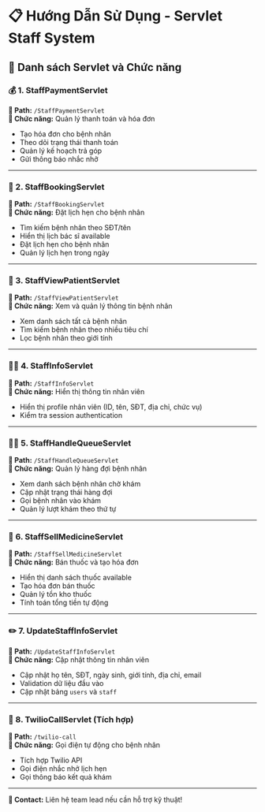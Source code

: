 # 📋 Hướng Dẫn Sử Dụng - Servlet Staff System

## 🎯 Danh sách Servlet và Chức năng

### 💰 1. StaffPaymentServlet  
**📍 Path:** `/StaffPaymentServlet`  
**🎯 Chức năng:** Quản lý thanh toán và hóa đơn
- Tạo hóa đơn cho bệnh nhân
- Theo dõi trạng thái thanh toán  
- Quản lý kế hoạch trả góp
- Gửi thông báo nhắc nhở

---

### 📅 2. StaffBookingServlet
**📍 Path:** `/StaffBookingServlet`  
**🎯 Chức năng:** Đặt lịch hẹn cho bệnh nhân
- Tìm kiếm bệnh nhân theo SĐT/tên
- Hiển thị lịch bác sĩ available
- Đặt lịch hẹn cho bệnh nhân
- Quản lý lịch hẹn trong ngày

---

### 👥 3. StaffViewPatientServlet  
**📍 Path:** `/StaffViewPatientServlet`  
**🎯 Chức năng:** Xem và quản lý thông tin bệnh nhân
- Xem danh sách tất cả bệnh nhân
- Tìm kiếm bệnh nhân theo nhiều tiêu chí
- Lọc bệnh nhân theo giới tính

---

### 👨‍💼 4. StaffInfoServlet
**📍 Path:** `/StaffInfoServlet`  
**🎯 Chức năng:** Hiển thị thông tin nhân viên
- Hiển thị profile nhân viên (ID, tên, SĐT, địa chỉ, chức vụ)
- Kiểm tra session authentication

---

### 🚶‍♂️ 5. StaffHandleQueueServlet
**📍 Path:** `/StaffHandleQueueServlet`  
**🎯 Chức năng:** Quản lý hàng đợi bệnh nhân
- Xem danh sách bệnh nhân chờ khám
- Cập nhật trạng thái hàng đợi
- Gọi bệnh nhân vào khám
- Quản lý lượt khám theo thứ tự

---

### 💊 6. StaffSellMedicineServlet
**📍 Path:** `/StaffSellMedicineServlet`  
**🎯 Chức năng:** Bán thuốc và tạo hóa đơn
- Hiển thị danh sách thuốc available
- Tạo hóa đơn bán thuốc
- Quản lý tồn kho thuốc
- Tính toán tổng tiền tự động

---

### ✏️ 7. UpdateStaffInfoServlet
**📍 Path:** `/UpdateStaffInfoServlet`  
**🎯 Chức năng:** Cập nhật thông tin nhân viên
- Cập nhật họ tên, SĐT, ngày sinh, giới tính, địa chỉ, email
- Validation dữ liệu đầu vào
- Cập nhật bảng `users` và `staff`

---

### 🔗 8. TwilioCallServlet (Tích hợp)
**📍 Path:** `/twilio-call`  
**🎯 Chức năng:** Gọi điện tự động cho bệnh nhân
- Tích hợp Twilio API
- Gọi điện nhắc nhở lịch hẹn
- Gọi thông báo kết quả khám

---

**📧 Contact:** Liên hệ team lead nếu cần hỗ trợ kỹ thuật! 